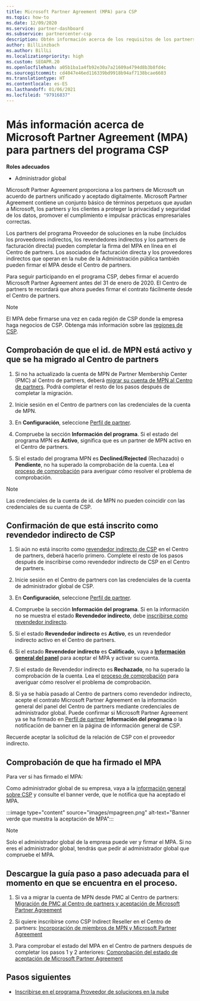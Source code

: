 ```yaml
---
title: Microsoft Partner Agreement (MPA) para CSP
ms.topic: how-to
ms.date: 12/09/2020
ms.service: partner-dashboard
ms.subservice: partnercenter-csp
description: Obtén información acerca de los requisitos de los partners de CSP de Microsoft para firmar y verificar este acuerdo Microsoft Partner Agreement (MPA) unificado y aceptado digitalmente.
author: BillLinzbach
ms.author: BillLi
ms.localizationpriority: high
ms.custom: SEOAPR.20
ms.openlocfilehash: a05b1ba1a4fb92e30a7a21609a4794d8b3b8fd4c
ms.sourcegitcommit: cd4047e46ed116339bd9918b94af7138bcae6603
ms.translationtype: HT
ms.contentlocale: es-ES
ms.lasthandoff: 01/06/2021
ms.locfileid: "97916837"
---
```

# <a name="learn-about-the-microsoft-partner-agreement-mpa-for-csp-program-partners"></a>Más información acerca de Microsoft Partner Agreement (MPA) para partners del programa CSP

**Roles adecuados**

- Administrador global

Microsoft Partner Agreement proporciona a los partners de Microsoft un acuerdo de partners unificado y aceptado digitalmente. Microsoft Partner Agreement contiene un conjunto básico de términos perpetuos que ayudan a Microsoft, los partners y los clientes a proteger la privacidad y seguridad de los datos, promover el cumplimiento e impulsar prácticas empresariales correctas.

Los partners del programa Proveedor de soluciones en la nube (incluidos los proveedores indirectos, los revendedores indirectos y los partners de facturación directa) pueden completar la firma del MPA en línea en el Centro de partners. Los asociados de facturación directa y los proveedores indirectos que operan en la nube de la Administración pública también pueden firmar el MPA desde el Centro de partners.

Para seguir participando en el programa CSP, debes firmar el acuerdo Microsoft Partner Agreement antes del 31 de enero de 2020. El Centro de partners te recordará que ahora puedes firmar el contrato fácilmente desde el Centro de partners.

>[!NOTE]
>El MPA debe firmarse una vez en cada región de CSP donde la empresa haga negocios de CSP. Obtenga más información sobre las [regiones de CSP](regional-authorization-overview.md). 

## <a name="verify-your-mpn-id-is-active-and-migrated-to-partner-center"></a>Comprobación de que el id. de MPN está activo y que se ha migrado al Centro de partners

1. Si no ha actualizado la cuenta de MPN de Partner Membership Center (PMC) al Centro de partners, deberá [migrar su cuenta de MPN al Centro de partners](move-pmc-pc-map.md). Podrá completar el resto de los pasos después de completar la migración. 

1. Inicie sesión en el Centro de partners con las credenciales de la cuenta de MPN.
 
1. En **Configuración**, seleccione [Perfil de partner](https://partner.microsoft.com/pcv/accountsettings/connectedpartnerprofile).

1. Compruebe la sección **Información del programa**. Si el estado del programa MPN es **Activo**, significa que es un partner de MPN activo en el Centro de partners.
 
1. Si el estado del programa MPN es **Declined/Rejected** (Rechazado) o **Pendiente**, no ha superado la comprobación de la cuenta. Lea el [proceso de comprobación](verification-responses.md) para averiguar cómo resolver el problema de comprobación.



>[!NOTE]
>Las credenciales de la cuenta de id. de MPN no pueden coincidir con las credenciales de su cuenta de CSP.

## <a name="confirm-you-are-enrolled-as-a-csp-indirect-reseller"></a>Confirmación de que está inscrito como revendedor indirecto de CSP

1. Si aún no está inscrito como [revendedor indirecto de CSP](indirect-reseller-tasks-in-partner-center.md) en el Centro de partners, deberá hacerlo primero. Complete el resto de los pasos después de inscribirse como revendedor indirecto de CSP en el Centro de partners.

1. Inicie sesión en el Centro de partners con las credenciales de la cuenta de administrador global de CSP.

1. En **Configuración**, seleccione [Perfil de partner](https://partner.microsoft.com/pcv/accountsettings/partnerprofile).

1. Compruebe la sección **Información del programa**. Si en la información no se muestra el estado **Revendedor indirecto**, debe [inscribirse como revendedor indirecto](indirect-reseller-tasks-in-partner-center.md).

1. Si el estado **Revendedor indirecto** es **Activo**, es un revendedor indirecto activo en el Centro de partners.
 
4. Si el estado **Revendedor indirecto** es **Calificado**, vaya a [**Información general del panel**](https://partner.microsoft.com/pcv/dashboard/overview) para aceptar el MPA y activar su cuenta.
 
1. Si el estado de Revendedor indirecto es **Rechazado**, no ha superado la comprobación de la cuenta. Lea el [proceso de comprobación](verification-responses.md) para averiguar cómo resolver el problema de comprobación.

1. Si ya se había pasado al Centro de partners como revendedor indirecto, acepte el contrato Microsoft Partner Agreement en la información general del panel del Centro de partners mediante credenciales de administrador global. Puede confirmar si Microsoft Partner Agreement ya se ha firmado en [Perfil de partner](https://partner.microsoft.com/pcv/accountsettings/partnerprofile) **Información del programa** o la notificación de banner en la página de información general de CSP.

Recuerde aceptar la solicitud de la relación de CSP con el proveedor indirecto.

## <a name="verify-that-you-have-signed-the-mpa"></a>Comprobación de que ha firmado el MPA

Para ver si has firmado el MPA:

 Como administrador global de su empresa, vaya a la [información general sobre CSP](https://partner.microsoft.com/pcv/dashboard/overview) y consulte el banner verde, que le notifica que ha aceptado el MPA.

 
:::image type="content" source="images/mpagreen.png" alt-text="Banner verde que muestra la aceptación de MPA":::

>[!NOTE]
>Solo el administrador global de la empresa puede ver y firmar el MPA. Si no eres el administrador global, tendrás que pedir al administrador global que compruebe el MPA.


## <a name="download-the-step-by-step-guide-thats-right-for-where-you-are-in-the-process"></a>Descargue la guía paso a paso adecuada para el momento en que se encuentra en el proceso.

1. Si va a migrar la cuenta de MPN desde PMC al Centro de partners: [Migración de PMC al Centro de partners y aceptación de Microsoft Partner Agreement](https://assetsprod.microsoft.com/mpn/migrate-pmc-pc-mpa-guide.pptx)

2. Si quiere inscribirse como CSP Indirect Reseller en el Centro de partners: [Incorporación de miembros de MPN y Microsoft Partner Agreement](https://assetsprod.microsoft.com/mpn/onboard-pc-csp-mpn-mpa-guide.pptx)

3. Para comprobar el estado del MPA en el Centro de partners después de completar los pasos 1 y 2 anteriores: [Comprobación del estado de aceptación de Microsoft Partner Agreement](https://assetsprod.microsoft.com/mpn/verify-mpa-acceptance-status.pptx)
 
## <a name="next-steps"></a>Pasos siguientes

- [Inscribirse en el programa Proveedor de soluciones en la nube](enrolling-in-the-csp-program.md)
